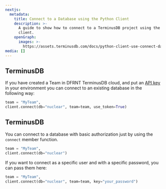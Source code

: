 ```yaml
---
nextjs:
  metadata:
    title: Connect to a Database using the Python Client
    description: >-
      A guide to show how to connect to a TerminusDB project using the Python
      client.
    openGraph:
      images: >-
        https://assets.terminusdb.com/docs/python-client-use-connect-database.png
media: []
---
```


## TerminusDB

If you have created a Team in DFRNT TerminusDB cloud, and put an [API key](/docs/how-to-connect-terminuscms/) in your environment you can connect to an existing database in the following way:

```python
team = "MyTeam",
client.connect(db="nuclear", team=team, use_token=True)
```

## TerminusDB

You can connect to a database with basic authorization just by using the `connect` member function.

```python
team = "MyTeam",
client.connect(db="nuclear")
```

If you want to connect as a specific user and with a specific password, you can pass them here:

```python
team = "MyTeam",
client.connect(db="nuclear", team=team, key="your_password")
```